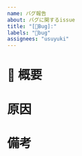 ```yaml
---
name: バグ報告
about: バグに関するissue
title: "[🐛Bug]:"
labels: "🐛bug"
assignees: "usuyuki"
---
```


# 🐛 概要

# 原因

# 備考
